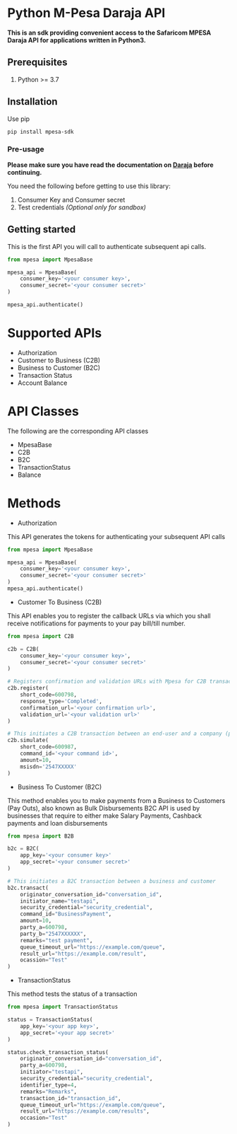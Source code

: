 # Python M-Pesa Daraja API
**This is an sdk providing convenient access to the Safaricom MPESA Daraja API for applications written in Python3.**

## Prerequisites
1. Python >= 3.7

## Installation
Use pip

```shell
pip install mpesa-sdk
```

### Pre-usage
**Please make sure you have read the documentation on [Daraja](https://developer.safaricom.co.ke/home) before continuing.**

You need the following before getting to use this library:
1. Consumer Key and Consumer secret
2. Test credentials *(Optional only for sandbox)*

## Getting started
This is the first API you will call to authenticate subsequent api calls.
```python
from mpesa import MpesaBase

mpesa_api = MpesaBase(
    consumer_key='<your consumer key>',
    consumer_secret='<your consumer secret>'
)

mpesa_api.authenticate()
```

# Supported APIs
* Authorization
* Customer to Business (C2B)
* Business to Customer (B2C)
* Transaction Status
* Account Balance

# API Classes
The following are the corresponding API classes
* MpesaBase
* C2B
* B2C
* TransactionStatus
* Balance

# Methods

* Authorization

This API generates the tokens for authenticating your subsequent API calls

````Python
from mpesa import MpesaBase

mpesa_api = MpesaBase(
    consumer_key='<your consumer key>',
    consumer_secret='<your consumer secret>'
)
mpesa_api.authenticate()
````

* Customer To Business (C2B)

This API enables you to register the callback URLs via which you shall receive notifications for payments to your pay bill/till number.

````python
from mpesa import C2B

c2b = C2B(
    consumer_key='<your consumer key>',
    consumer_secret='<your consumer secret>'
)

# Registers confirmation and validation URLs with Mpesa for C2B transactions.
c2b.register(
    short_code=600798,
    response_type='Completed',
    confirmation_url='<your confirmation url>',
    validation_url='<your validation url>'
)

# This initiates a C2B transaction between an end-user and a company (paybill or till number)
c2b.simulate(
    short_code=600987,
    command_id='<your command id>',
    amount=10,
    msisdn='2547XXXXX'
)
````

* Business To Customer (B2C)

This method enables you to make payments from a Business to Customers (Pay Outs), also known as Bulk Disbursements
B2C API is used by businesses that require to either make Salary Payments, Cashback payments and loan disbursements

````python
from mpesa import B2B

b2c = B2C(
    app_key='<your consumer key>'
    app_secret='<your consumer secret>'
)

# This initiates a B2C transaction between a business and customer
b2c.transact(
    originator_conversation_id="conversation_id",
    initiator_name="testapi",
    security_credential="security_credential",
    command_id="BusinessPayment",
    amount=10,
    party_a=600798,
    party_b="2547XXXXXX",
    remarks="test payment",
    queue_timeout_url="https://example.com/queue",
    result_url="https://example.com/result",
    ocassion="Test"
)
````

* TransactionStatus

This method tests the status of a transaction

````python
from mpesa import TransactionStatus

status = TransactionStatus(
    app_key='<your app key>',
    app_secret='<your app secret>'
)

status.check_transaction_status(
    originator_conversation_id="conversation_id",
    party_a=600798,
    initiator="testapi",
    security_credential="security_credential",
    identifier_type=4,
    remarks="Remarks",
    transaction_id="transaction_id",
    queue_timeout_url="https://example.com/queue",
    result_url="https://example.com/results",
    occasion="Test"
)
````
